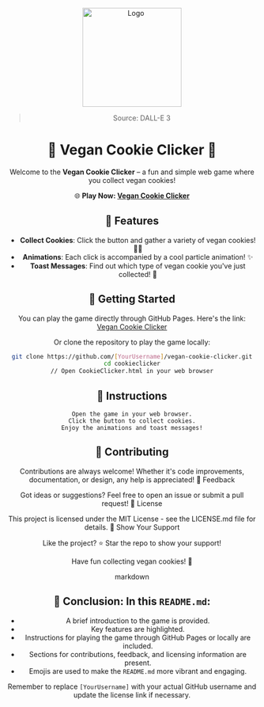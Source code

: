 <!-- PROJECT LOGO -->
<br />
<div align="center">
<a href="https://github.com/NicoFilips/ByteBrusher/">
  <img src="https://user-images.githubusercontent.com/35654361/290687115-7ea13dc6-d4cc-4c23-ac2d-a93736f694da.png" alt="Logo" width="200" height="200">
</a>

<blockquote>
  <p>Source: DALL-E 3</p>
</blockquote>


# 🍪 Vegan Cookie Clicker 🌱

Welcome to the **Vegan Cookie Clicker** – a fun and simple web game where you collect vegan cookies! 

🌐 **Play Now: [Vegan Cookie Clicker](https://NicoFilips.github.io/CookieClicker.io/)**

## 🌟 Features

- **Collect Cookies**: Click the button and gather a variety of vegan cookies! 🍫🍪
- **Animations**: Each click is accompanied by a cool particle animation! ✨
- **Toast Messages**: Find out which type of vegan cookie you've just collected! 📣

## 🚀 Getting Started

You can play the game directly through GitHub Pages. Here's the link: [Vegan Cookie Clicker](https://[YourUsername].github.io/vegan-cookie-clicker/)

Or clone the repository to play the game locally:

```bash
git clone https://github.com/[YourUsername]/vegan-cookie-clicker.git
cd cookieclicker
// Open CookieClicker.html in your web browser
```

## 📝 Instructions

    Open the game in your web browser.
    Click the button to collect cookies.
    Enjoy the animations and toast messages!

## 🤝 Contributing

Contributions are always welcome! Whether it's code improvements, documentation, or design, any help is appreciated!
💌 Feedback

Got ideas or suggestions? Feel free to open an issue or submit a pull request!
📜 License

This project is licensed under the MIT License - see the LICENSE.md file for details.
🌈 Show Your Support

Like the project? ⭐️ Star the repo to show your support!

Have fun collecting vegan cookies! 🎉

markdown


## 📍 Conclusion: In this `README.md`:

- A brief introduction to the game is provided.
- Key features are highlighted.
- Instructions for playing the game through GitHub Pages or locally are included.
- Sections for contributions, feedback, and licensing information are present.
- Emojis are used to make the `README.md` more vibrant and engaging.

Remember to replace `[YourUsername]` with your actual GitHub username and update the license link if necessary.
